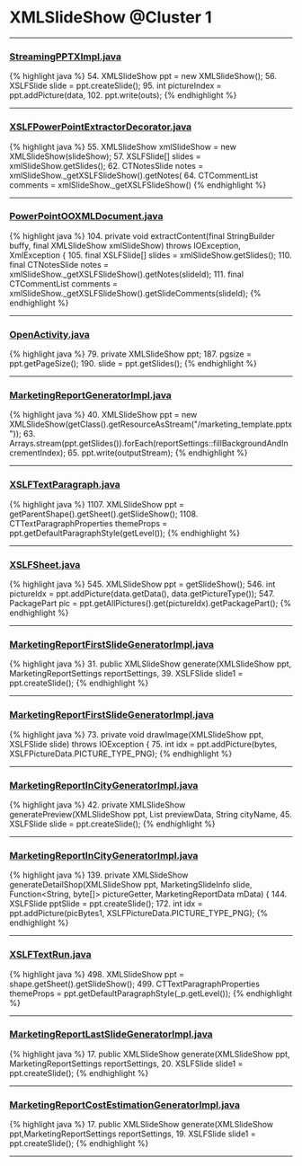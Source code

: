 # XMLSlideShow @Cluster 1

***

### [StreamingPPTXImpl.java](https://searchcode.com/codesearch/view/76071743/)
{% highlight java %}
54. XMLSlideShow ppt = new XMLSlideShow();
56. XSLFSlide slide = ppt.createSlide();
95. int pictureIndex = ppt.addPicture(data,
102. ppt.write(outs);
{% endhighlight %}

***

### [XSLFPowerPointExtractorDecorator.java](https://searchcode.com/codesearch/view/111785576/)
{% highlight java %}
55. XMLSlideShow xmlSlideShow = new XMLSlideShow(slideShow);
57. XSLFSlide[] slides = xmlSlideShow.getSlides();
62.     CTNotesSlide notes = xmlSlideShow._getXSLFSlideShow().getNotes(
64.     CTCommentList comments = xmlSlideShow._getXSLFSlideShow()
{% endhighlight %}

***

### [PowerPointOOXMLDocument.java](https://searchcode.com/codesearch/view/126168430/)
{% highlight java %}
104. private void extractContent(final StringBuilder buffy, final XMLSlideShow xmlSlideShow) throws IOException, XmlException {
105.   final XSLFSlide[] slides = xmlSlideShow.getSlides();
110.     final CTNotesSlide notes = xmlSlideShow._getXSLFSlideShow().getNotes(slideId);
111.     final CTCommentList comments = xmlSlideShow._getXSLFSlideShow().getSlideComments(slideId);
{% endhighlight %}

***

### [OpenActivity.java](https://searchcode.com/codesearch/view/97405824/)
{% highlight java %}
79. private XMLSlideShow ppt;
187.         pgsize = ppt.getPageSize();
190.         slide = ppt.getSlides();
{% endhighlight %}

***

### [MarketingReportGeneratorImpl.java](https://searchcode.com/codesearch/view/92131913/)
{% highlight java %}
40. XMLSlideShow ppt = new XMLSlideShow(getClass().getResourceAsStream("/marketing_template.pptx"));
63. Arrays.stream(ppt.getSlides()).forEach(reportSettings::fillBackgroundAndIncrementIndex);
65. ppt.write(outputStream);
{% endhighlight %}

***

### [XSLFTextParagraph.java](https://searchcode.com/codesearch/view/97406665/)
{% highlight java %}
1107. XMLSlideShow ppt = getParentShape().getSheet().getSlideShow();
1108. CTTextParagraphProperties themeProps = ppt.getDefaultParagraphStyle(getLevel());
{% endhighlight %}

***

### [XSLFSheet.java](https://searchcode.com/codesearch/view/97406768/)
{% highlight java %}
545. XMLSlideShow ppt = getSlideShow();
546. int pictureIdx = ppt.addPicture(data.getData(), data.getPictureType());
547. PackagePart pic = ppt.getAllPictures().get(pictureIdx).getPackagePart();
{% endhighlight %}

***

### [MarketingReportFirstSlideGeneratorImpl.java](https://searchcode.com/codesearch/view/92131912/)
{% highlight java %}
31. public XMLSlideShow generate(XMLSlideShow ppt, MarketingReportSettings reportSettings,
39.     XSLFSlide slide1 = ppt.createSlide();
{% endhighlight %}

***

### [MarketingReportFirstSlideGeneratorImpl.java](https://searchcode.com/codesearch/view/92131912/)
{% highlight java %}
73. private void drawImage(XMLSlideShow ppt, XSLFSlide slide) throws IOException {
75.     int idx = ppt.addPicture(bytes, XSLFPictureData.PICTURE_TYPE_PNG);
{% endhighlight %}

***

### [MarketingReportInCityGeneratorImpl.java](https://searchcode.com/codesearch/view/92131916/)
{% highlight java %}
42. private XMLSlideShow generatePreview(XMLSlideShow ppt, List<PreviewReportingDocument> previewData, String cityName,
45.     XSLFSlide slide = ppt.createSlide();
{% endhighlight %}

***

### [MarketingReportInCityGeneratorImpl.java](https://searchcode.com/codesearch/view/92131916/)
{% highlight java %}
139. private XMLSlideShow generateDetailShop(XMLSlideShow ppt, MarketingSlideInfo slide, Function<String, byte[]> pictureGetter, MarketingReportData mData) {
144.     XSLFSlide pptSlide = ppt.createSlide();
172.         int idx = ppt.addPicture(picBytes1, XSLFPictureData.PICTURE_TYPE_PNG);
{% endhighlight %}

***

### [XSLFTextRun.java](https://searchcode.com/codesearch/view/97406808/)
{% highlight java %}
498. XMLSlideShow ppt = shape.getSheet().getSlideShow();
499. CTTextParagraphProperties themeProps = ppt.getDefaultParagraphStyle(_p.getLevel());
{% endhighlight %}

***

### [MarketingReportLastSlideGeneratorImpl.java](https://searchcode.com/codesearch/view/92131911/)
{% highlight java %}
17. public XMLSlideShow generate(XMLSlideShow ppt, MarketingReportSettings reportSettings,
20.     XSLFSlide slide1 = ppt.createSlide();
{% endhighlight %}

***

### [MarketingReportCostEstimationGeneratorImpl.java](https://searchcode.com/codesearch/view/92131918/)
{% highlight java %}
17. public XMLSlideShow generate(XMLSlideShow ppt,MarketingReportSettings reportSettings,
19.     XSLFSlide slide1 = ppt.createSlide();
{% endhighlight %}

***

